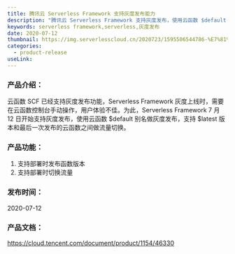 ```yaml
---
title: 腾讯云 Serverless Framework 支持灰度发布能力
description: "腾讯云 Serverless Framework 支持灰度发布，使用云函数 $default 别名做灰度发布，支持 $latest 版本和最后一次发布的云函数之间做流量切换。"
keywords: serverless framework,serverless,灰度发布
date: 2020-07-12
thumbnail: https://img.serverlesscloud.cn/2020723/1595506544786-%E7%81%B0%E5%BA%A6.jpg
categories:
  - product-release
useLink: 
---
```


### 产品介绍：

云函数 SCF 已经支持灰度发布功能，Serverless Framework 灰度上线时，需要在云函数控制台手动操作，用户体验不佳。为此，Serverless Framework 7 月 12 日开始支持灰度发布，使用云函数 $default 别名做灰度发布，支持 $latest 版本和最后一次发布的云函数之间做流量切换。

### 产品功能：

1. 支持部署时发布函数版本
2. 支持部署时切换流量

### 发布时间：

2020-07-12

### 产品文档：

https://cloud.tencent.com/document/product/1154/46330



